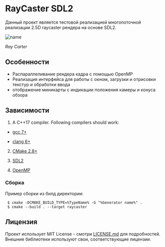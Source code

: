 # RayCaster SDL2

Данный проект является тестовой реализацией многопоточной реализации 2.5D rayсaster рендера на основе SDL2.

![name](./testrun.gif)

_Ray Carter_
## Особенности
 * Распараллеливание рендера кадра с помощью OpenMP
 * Реализация интерфейса для работы с окном, загрузки и отрисовки текстур и обработки ввода
 * отображение миникарты с индикации положения камеры и конуса обзора
   
## Зависимости
1. A C++17 compiler. Following compilers should work:
  * [gcc 7+](https://gcc.gnu.org/)

  * [clang 6+](https://clang.llvm.org/)
  
2. [CMake 2.8+](https://cmake.org/)

3. [SDL2](https://www.libsdl.org/)

4. [OpenMP](https://www.openmp.org/)

### Сборка
Пример сборки из билд директории:
```
 $ cmake -DCMAKE_BUILD_TYPE=%TypeName% -G "%Generator name%" .
 $ cmake --build . --target raycaster
```
## Лицензия
Проект использует MIT License - смотри [LICENSE.md](LICENSE.md) для подробностей.
Внешние библиотеки используют свои, соответствующие лицензии.

